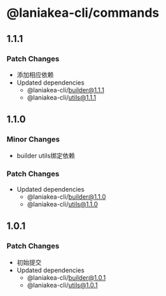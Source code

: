 # @laniakea-cli/commands

## 1.1.1

### Patch Changes

-   添加相应依赖
-   Updated dependencies
    -   @laniakea-cli/builder@1.1.1
    -   @laniakea-cli/utils@1.1.1

## 1.1.0

### Minor Changes

-   builder utils绑定依赖

### Patch Changes

-   Updated dependencies
    -   @laniakea-cli/builder@1.1.0
    -   @laniakea-cli/utils@1.1.0

## 1.0.1

### Patch Changes

-   初始提交
-   Updated dependencies
    -   @laniakea-cli/builder@1.0.1
    -   @laniakea-cli/utils@1.0.1
